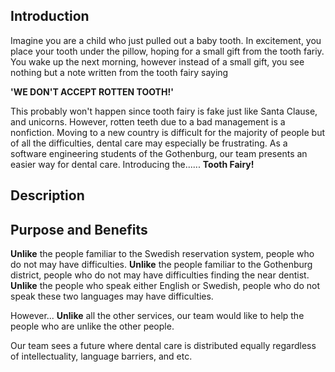 ## Introduction

Imagine you are a child who just pulled out a baby tooth.
In excitement, you place your tooth under the pillow, hoping for a small gift from the tooth fariy.
You wake up the next morning, however instead of a small gift, you see nothing but a note written from the tooth fairy saying

**'WE DON'T ACCEPT ROTTEN TOOTH!'**

This probably won't happen since tooth fairy is fake just like Santa Clause, and unicorns.
However, rotten teeth due to a bad management is a nonfiction.
Moving to a new country is difficult for the majority of people but of all the difficulties, dental care may especially be frustrating.
As a software engineering students of the Gothenburg, our team presents an easier way for dental care.
Introducing the......
**Tooth Fairy!**

## Description

## Purpose and Benefits

**Unlike** the people familiar to the Swedish reservation system, people who do not may have difficulties.
**Unlike** the people familiar to the Gothenburg district, people who do not may have difficulties finding the near dentist.
**Unlike** the people who speak either English or Swedish, people who do not speak these two languages may have difficulties.

However...
**Unlike** all the other services, our team would like to help the people who are unlike the other people.

Our team sees a future where dental care is distributed equally regardless of intellectuality, language barriers, and etc.
